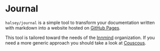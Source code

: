# Journal

`halsey/journal` is a simple tool to transform your documentation written with markdown into a website hosted on [GitHub Pages](https://pages.github.com).

This tool is tailored toward the needs of the [Innmind](https://github.com/innmind/) organization. If you need a more generic approach you should take a look at [Couscous](https://couscous.io).
